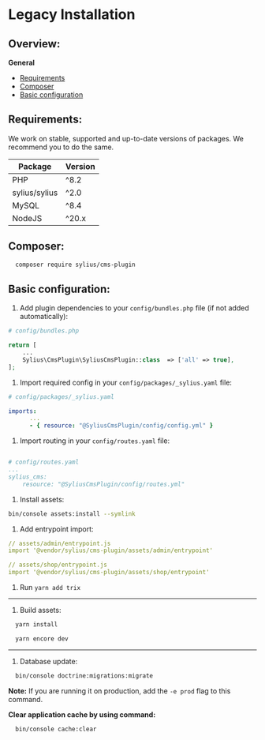 # Legacy Installation

## Overview:
**General**
- [Requirements](#requirements)
- [Composer](#composer)
- [Basic configuration](#basic-configuration)

## Requirements:
We work on stable, supported and up-to-date versions of packages. We recommend you to do the same.

| Package       | Version |
|---------------|---------|
| PHP           | ^8.2    |
| sylius/sylius | ^2.0    |
| MySQL         | ^8.4    |
| NodeJS        | ^20.x   |

## Composer:
```bash
  composer require sylius/cms-plugin
```

## Basic configuration:
1. Add plugin dependencies to your `config/bundles.php` file (if not added automatically):

```php
# config/bundles.php

return [
    ...
    Sylius\CmsPlugin\SyliusCmsPlugin::class  => ['all' => true],
];
```

1. Import required config in your `config/packages/_sylius.yaml` file:
```yaml
# config/packages/_sylius.yaml

imports:
      ...
      - { resource: "@SyliusCmsPlugin/config/config.yml" }
```

1. Import routing in your `config/routes.yaml` file:

```yaml

# config/routes.yaml
...
sylius_cms:
    resource: "@SyliusCmsPlugin/config/routes.yml"
```

1. Install assets:
```bash
bin/console assets:install --symlink
```

1. Add entrypoint import:
```yaml
// assets/admin/entrypoint.js
import '@vendor/sylius/cms-plugin/assets/admin/entrypoint'
```
```yaml
// assets/shop/entrypoint.js
import '@vendor/sylius/cms-plugin/assets/shop/entrypoint'
```

1. Run `yarn add trix`
---
1. Build assets:
```bash
  yarn install
```
```bash
  yarn encore dev
```
---
1. Database update:
```bash
  bin/console doctrine:migrations:migrate
```
**Note:** If you are running it on production, add the `-e prod` flag to this command.

**Clear application cache by using command:**
```bash
  bin/console cache:clear
```

